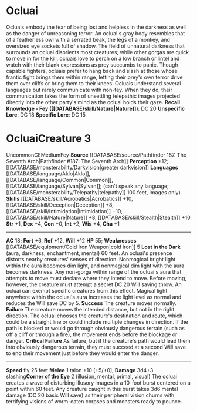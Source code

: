 ﻿---
ac: '18'
alignment: CE
charisma: '+1'
constitution: '+0'
creature_ability:
- Corner of the Eye
- Lost in the Dark
creature_family: '[[DATABASE/monsterfamily/Gorga|Gorga]]'
dexterity: '+4'
fly_speed: '25'
fortitude: '+6'
hp: '55'
id: '2446'
intelligence: '+2'
language:
- '[[DATABASE/language/Aklo|Aklo]]'
- '[[DATABASE/language/Common|Common]]'
- '[[DATABASE/language/Sylvan|Sylvan]] ; (can''t speak anylanguage; [[DATABASE/monsterability/Telepathy|telepathy]]
  100 feet'
- images only)
level: '3'
max_speed: '25'
name: Ocluai
perception: '+12'
rarity: Uncommon
reflex: '+12'
sense:
- '[[DATABASE/monsterability/Darkvision|greater darkvision]]'
size: Medium
skill:
- '[[DATABASE/skill/Acrobatics|Acrobatics]] +10'
- '[[DATABASE/skill/Deception|Deception]] +8'
- '[[DATABASE/skill/Intimidation|Intimidation]] +10'
- '[[DATABASE/skill/Nature|Nature]] +8'
- '[[DATABASE/skill/Stealth|Stealth]] +10'
source: '[[DATABASE/source/Pathfinder 187. The Seventh Arch|Pathfinder #187: The Seventh
  Arch]]'
speed:
- fly 25 feet
strength: '+1'
strength_req: '1'
strongest_save:
- Reflex
- Will
trait:
- '[[DATABASE/trait/Fey|Fey]]'
- '[[DATABASE/trait/Uncommon|Uncommon]]'
type: Creature
vision: Greater darkvision
weakest_save:
- Fortitude
weakness:
- '[[DATABASE/equipment/Cold Iron Weapon|cold iron]] 5'
will: '+12'
wisdom: '+4'

---
# Ocluai

Ocluais embody the fear of being lost and helpless in the darkness as well as the danger of unreasoning terror. An ocluai's gray body resembles that of a featherless owl with a serrated beak, the legs of a monkey, and oversized eye sockets full of shadow. The field of unnatural darkness that surrounds an ocluai disorients most creatures; while other gorgas are quick to move in for the kill, ocluais love to perch on a low branch or lintel and watch with their blank expressions as prey succumbs to panic. Though capable fighters, ocluais prefer to hang back and slash at those whose frantic fight brings them within range, letting their prey's own terror drive them over cliffs or bring them to their knees.
 Ocluais understand several languages but rarely communicate with non-fey. When they do, their communication takes the form of unsettling telepathic images projected directly into the other party's mind as the ocluai holds their gaze.
**Recall Knowledge - Fey ([[DATABASE/skill/Nature|Nature]])**: DC 20
**Unspecific Lore**: DC 18
**Specific Lore**: DC 15

# Ocluai<span class="item-type">Creature 3</span>

<span class="trait-uncommon item-trait">Uncommon</span><span class="trait-alignment item-trait">CE</span><span class="trait-size item-trait">Medium</span><span class="item-trait">Fey</span>
**Source** [[DATABASE/source/Pathfinder 187. The Seventh Arch|Pathfinder #187: The Seventh Arch]]
**Perception** +12; [[DATABASE/monsterability/Darkvision|greater darkvision]]
**Languages** [[DATABASE/language/Aklo|Aklo]], [[DATABASE/language/Common|Common]], [[DATABASE/language/Sylvan|Sylvan]]; (can't speak any language; [[DATABASE/monsterability/Telepathy|telepathy]] 100 feet, images only)
**Skills** [[DATABASE/skill/Acrobatics|Acrobatics]] +10, [[DATABASE/skill/Deception|Deception]] +8, [[DATABASE/skill/Intimidation|Intimidation]] +10, [[DATABASE/skill/Nature|Nature]] +8, [[DATABASE/skill/Stealth|Stealth]] +10
**Str** +1, **Dex** +4, **Con** +0, **Int** +2, **Wis** +4, **Cha** +1

---
**AC** 18; **Fort** +6, **Ref** +12, **Will** +12
**HP** 55; **Weaknesses** [[DATABASE/equipment/Cold Iron Weapon|cold iron]] 5
<span class="in-box-ability">**Lost in the Dark** (aura, darkness, enchantment, mental) 60 feet. An ocluai's presence distorts nearby creatures' senses of direction. Nonmagical bright light within the aura becomes dim light, and nonmagical dim light with the aura becomes darkness. Any non-gorga within range of the ocluai's aura that attempts to move must declare where they intend to move. Before moving, however, the creature must attempt a secret DC 20 Will saving throw. An ocluai can exempt specific creatures from this effect. Magical light anywhere within the ocluai's aura increases the light level as normal and reduces the Will save DC by 5.</span><span class="in-box-ability"> **Success** The creature moves normally.</span><span class="in-box-ability"> **Failure** The creature moves the intended distance, but not in the right direction. The ocluai chooses the creature's destination and route, which could be a straight line or could include multiple changes in direction. If the path is blocked or would go through obviously dangerous terrain (such as off a cliff or through a fire), the movement ends before the blockage or danger.</span><span class="in-box-ability"> **Critical Failure** As failure, but if the creature's path would lead them into obviously dangerous terrain, they must succeed at a second Will save to end their movement just before they would enter the danger.</span>

---
**Speed** fly 25 feet
<span class="in-box-ability">**Melee** <span class="action-icon">1</span> talon +10 [+5/+0], **Damage** 3d4+3 slashing</span><span class="in-box-ability">**Corner of the Eye** <span class="action-icon">2</span> (illusion, mental, primal, visual) The ocluai creates a wave of disturbing illusory images in a 10-foot burst centered on a point within 60 feet. Any creature caught in this burst takes 3d6 mental damage (DC 20 basic Will save) as their peripheral vision churns with terrifying visions of worm-eaten corpses and monsters ready to pounce.</span>